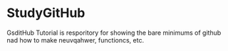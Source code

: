 # StudyGitHub
GsditHub Tutorial is resporitory for showing the bare minimums of github nad how to make neuvqahwer, functioncs, etc.
